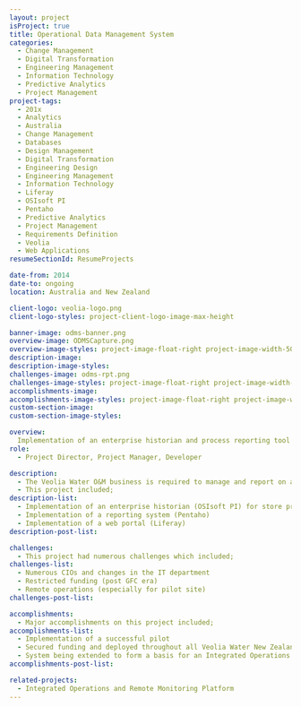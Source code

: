 ```yaml
---
layout: project
isProject: true
title: Operational Data Management System
categories:
  - Change Management
  - Digital Transformation
  - Engineering Management
  - Information Technology
  - Predictive Analytics
  - Project Management
project-tags:
  - 201x
  - Analytics
  - Australia
  - Change Management
  - Databases
  - Design Management
  - Digital Transformation
  - Engineering Design
  - Engineering Management
  - Information Technology
  - Liferay
  - OSIsoft PI
  - Pentaho
  - Predictive Analytics
  - Project Management
  - Requirements Definition
  - Veolia
  - Web Applications
resumeSectionId: ResumeProjects

date-from: 2014
date-to: ongoing
location: Australia and New Zealand

client-logo: veolia-logo.png
client-logo-styles: project-client-logo-image-max-height

banner-image: odms-banner.png
overview-image: ODMSCapture.png
overview-image-styles: project-image-float-right project-image-width-50
description-image:
description-image-styles:
challenges-image: odms-rpt.png
challenges-image-styles: project-image-float-right project-image-width-40
accomplishments-image:
accomplishments-image-styles: project-image-float-right project-image-width-40
custom-section-image:
custom-section-image-styles:

overview:
  Implementation of an enterprise historian and process reporting tool
role:
  - Project Director, Project Manager, Developer

description:
  - The Veolia Water O&M business is required to manage and report on a large quantity of water quality, process operational and environmental data. Timely and accurate reports are required to comply with numerous commercial and regulatory requirements.
  - This project included;
description-list:
  - Implementation of an enterprise historian (OSIsoft PI) for store process data
  - Implementation of a reporting system (Pentaho)
  - Implementation of a web portal (Liferay)
description-post-list:

challenges:
  - This project had numerous challenges which included;
challenges-list:    
  - Numerous CIOs and changes in the IT department
  - Restricted funding (post GFC era)
  - Remote operations (especially for pilot site)
challenges-post-list:    

accomplishments:
  - Major accomplishments on this project included;
accomplishments-list:    
  - Implementation of a successful pilot
  - Secured funding and deployed throughout all Veolia Water New Zealand operations
  - System being extended to form a basis for an Integrated Operations and Remote Monitoring Platform
accomplishments-post-list:    

related-projects:
  - Integrated Operations and Remote Monitoring Platform
---
```

